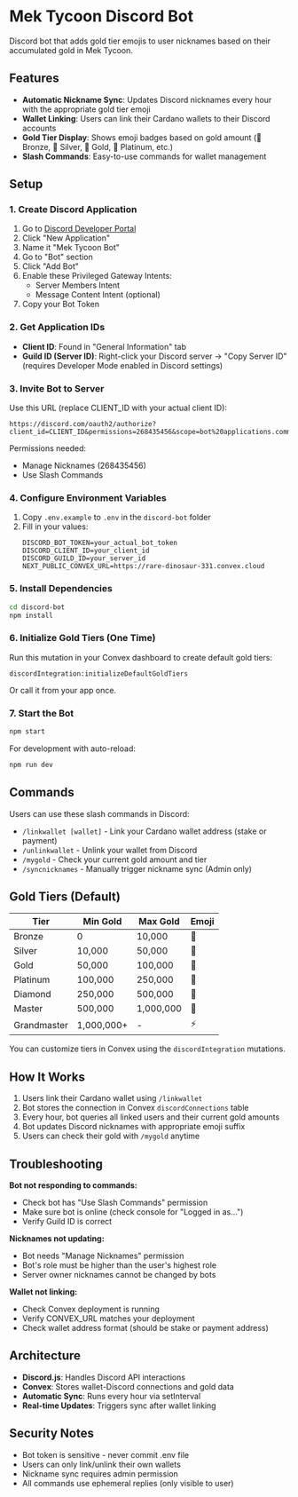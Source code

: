 # Mek Tycoon Discord Bot

Discord bot that adds gold tier emojis to user nicknames based on their accumulated gold in Mek Tycoon.

## Features

- **Automatic Nickname Sync**: Updates Discord nicknames every hour with the appropriate gold tier emoji
- **Wallet Linking**: Users can link their Cardano wallets to their Discord accounts
- **Gold Tier Display**: Shows emoji badges based on gold amount (🥉 Bronze, 🥈 Silver, 🥇 Gold, 💎 Platinum, etc.)
- **Slash Commands**: Easy-to-use commands for wallet management

## Setup

### 1. Create Discord Application

1. Go to [Discord Developer Portal](https://discord.com/developers/applications)
2. Click "New Application"
3. Name it "Mek Tycoon Bot"
4. Go to "Bot" section
5. Click "Add Bot"
6. Enable these Privileged Gateway Intents:
   - Server Members Intent
   - Message Content Intent (optional)
7. Copy your Bot Token

### 2. Get Application IDs

- **Client ID**: Found in "General Information" tab
- **Guild ID (Server ID)**: Right-click your Discord server → "Copy Server ID" (requires Developer Mode enabled in Discord settings)

### 3. Invite Bot to Server

Use this URL (replace CLIENT_ID with your actual client ID):
```
https://discord.com/oauth2/authorize?client_id=CLIENT_ID&permissions=268435456&scope=bot%20applications.commands
```

Permissions needed:
- Manage Nicknames (268435456)
- Use Slash Commands

### 4. Configure Environment Variables

1. Copy `.env.example` to `.env` in the `discord-bot` folder
2. Fill in your values:
   ```
   DISCORD_BOT_TOKEN=your_actual_bot_token
   DISCORD_CLIENT_ID=your_client_id
   DISCORD_GUILD_ID=your_server_id
   NEXT_PUBLIC_CONVEX_URL=https://rare-dinosaur-331.convex.cloud
   ```

### 5. Install Dependencies

```bash
cd discord-bot
npm install
```

### 6. Initialize Gold Tiers (One Time)

Run this mutation in your Convex dashboard to create default gold tiers:
```
discordIntegration:initializeDefaultGoldTiers
```

Or call it from your app once.

### 7. Start the Bot

```bash
npm start
```

For development with auto-reload:
```bash
npm run dev
```

## Commands

Users can use these slash commands in Discord:

- `/linkwallet [wallet]` - Link your Cardano wallet address (stake or payment)
- `/unlinkwallet` - Unlink your wallet from Discord
- `/mygold` - Check your current gold amount and tier
- `/syncnicknames` - Manually trigger nickname sync (Admin only)

## Gold Tiers (Default)

| Tier | Min Gold | Max Gold | Emoji |
|------|----------|----------|-------|
| Bronze | 0 | 10,000 | 🥉 |
| Silver | 10,000 | 50,000 | 🥈 |
| Gold | 50,000 | 100,000 | 🥇 |
| Platinum | 100,000 | 250,000 | 💎 |
| Diamond | 250,000 | 500,000 | 💠 |
| Master | 500,000 | 1,000,000 | 👑 |
| Grandmaster | 1,000,000+ | - | ⚡ |

You can customize tiers in Convex using the `discordIntegration` mutations.

## How It Works

1. Users link their Cardano wallet using `/linkwallet`
2. Bot stores the connection in Convex `discordConnections` table
3. Every hour, bot queries all linked users and their current gold amounts
4. Bot updates Discord nicknames with appropriate emoji suffix
5. Users can check their gold with `/mygold` anytime

## Troubleshooting

**Bot not responding to commands:**
- Check bot has "Use Slash Commands" permission
- Make sure bot is online (check console for "Logged in as...")
- Verify Guild ID is correct

**Nicknames not updating:**
- Bot needs "Manage Nicknames" permission
- Bot's role must be higher than the user's highest role
- Server owner nicknames cannot be changed by bots

**Wallet not linking:**
- Check Convex deployment is running
- Verify CONVEX_URL matches your deployment
- Check wallet address format (should be stake or payment address)

## Architecture

- **Discord.js**: Handles Discord API interactions
- **Convex**: Stores wallet-Discord connections and gold data
- **Automatic Sync**: Runs every hour via setInterval
- **Real-time Updates**: Triggers sync after wallet linking

## Security Notes

- Bot token is sensitive - never commit .env file
- Users can only link/unlink their own wallets
- Nickname sync requires admin permission
- All commands use ephemeral replies (only visible to user)